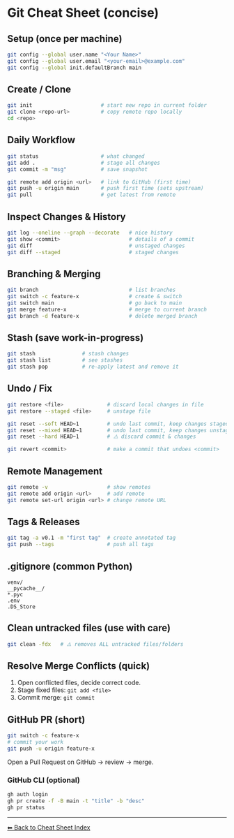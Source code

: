 # Git Cheat Sheet (concise)

## Setup (once per machine)
```bash
git config --global user.name "<Your Name>"
git config --global user.email "<your-email>@example.com"
git config --global init.defaultBranch main
```

## Create / Clone
```bash
git init                      # start new repo in current folder
git clone <repo-url>          # copy remote repo locally
cd <repo>
```

## Daily Workflow
```bash
git status                    # what changed
git add .                     # stage all changes
git commit -m "msg"           # save snapshot

git remote add origin <url>   # link to GitHub (first time)
git push -u origin main       # push first time (sets upstream)
git pull                      # get latest from remote
```

## Inspect Changes & History
```bash
git log --oneline --graph --decorate   # nice history
git show <commit>                      # details of a commit
git diff                               # unstaged changes
git diff --staged                      # staged changes
```

## Branching & Merging
```bash
git branch                             # list branches
git switch -c feature-x                # create & switch
git switch main                        # go back to main
git merge feature-x                    # merge to current branch
git branch -d feature-x                # delete merged branch
```

## Stash (save work-in-progress)
```bash
git stash               # stash changes
git stash list          # see stashes
git stash pop           # re-apply latest and remove it
```

## Undo / Fix
```bash
git restore <file>              # discard local changes in file
git restore --staged <file>     # unstage file

git reset --soft HEAD~1         # undo last commit, keep changes staged
git reset --mixed HEAD~1        # undo last commit, keep changes unstaged
git reset --hard HEAD~1         # ⚠️ discard commit & changes

git revert <commit>             # make a commit that undoes <commit>
```

## Remote Management
```bash
git remote -v                   # show remotes
git remote add origin <url>     # add remote
git remote set-url origin <url> # change remote URL
```

## Tags & Releases
```bash
git tag -a v0.1 -m "first tag"  # create annotated tag
git push --tags                 # push all tags
```

## .gitignore (common Python)
```
venv/
__pycache__/
*.pyc
.env
.DS_Store
```

## Clean untracked files (use with care)
```bash
git clean -fdx   # ⚠️ removes ALL untracked files/folders
```

## Resolve Merge Conflicts (quick)
1) Open conflicted files, decide correct code.
2) Stage fixed files: `git add <file>`
3) Commit merge: `git commit`

## GitHub PR (short)
```bash
git switch -c feature-x
# commit your work
git push -u origin feature-x
```
Open a Pull Request on GitHub → review → merge.

### GitHub CLI (optional)
```bash
gh auth login
gh pr create -f -B main -t "title" -b "desc"
gh pr status
```
---
[⬅ Back to Cheat Sheet Index](CHEATSHEET_INDEX.md)

